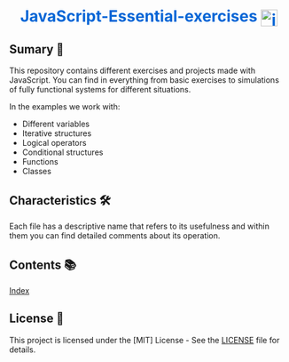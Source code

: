 <h1 align="center" style="color: #0366d6;">
   JavaScript-Essential-exercises
   <img align="center" src="https://svgshare.com/i/1B7Y.svg" alt="javascript" width="30" height="30"/>
</h1>

## Sumary 📖

This repository contains different exercises and projects made with JavaScript. You can find in everything from basic exercises to simulations of fully functional systems for different situations.

In the examples we work with: 
- Different variables
- Iterative structures
- Logical operators
- Conditional structures
- Functions
- Classes

## Characteristics 🛠️

Each file has a descriptive name that refers to its usefulness and within them you can find detailed comments about its operation.

## Contents 📚

<p><a href="https://mariohb25.github.io/JS.-Essential-Exercises/">Index</a></p>

## License 📜

This project is licensed under the [MIT] License - See the [LICENSE](LICENSE) file for details.
